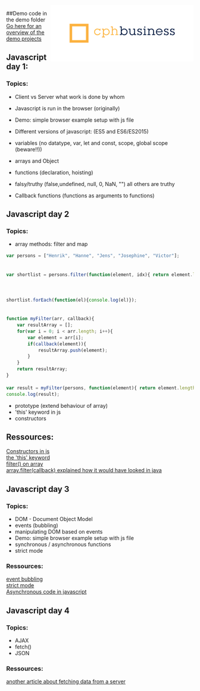 <img align="right" src="img/cphbusinessWhite.png" />  


##Demo code in the demo folder
[Go here for an overview of the demo projects](demo/readme.md)

## Javascript day 1:  
### Topics:  
- Client vs Server what work is done by whom  
- Javascript is run in the browser (originally)  
- Demo: simple browser example setup with js file 

- Different versions of javascript: (ES5 and ES6/ES2015)  
- variables (no datatype, var, let and const, scope, global scope (beware!!))  
- arrays and Object  
- functions (declaration, hoisting)  
- falsy/truthy (false,undefined, null, 0, NaN, "") all others are truthy  
- Callback functions (functions as arguments to functions)  

## Javascript day 2  
### Topics:  
- array methods: filter and map

```javascript
var persons = ["Henrik", "Hanne", "Jens", "Josephine", "Victor"];


var shortlist = persons.filter(function(element, idx){ return element.length === 6});



shortlist.forEach(function(el){console.log(el)});


function myFilter(arr, callback){
    var resultArray = [];
    for(var i = 0; i < arr.length; i++){
        var element = arr[i];
        if(callback(element)){
            resultArray.push(element);
        }
    }
    return resultArray;
}

var result = myFilter(persons, function(element){ return element.length > 4});
console.log(result);
```

- prototype (extend behaviour of array)
- 'this' keyword in js
- constructors
### 

## Ressources:
[Constructors in js](https://css-tricks.com/understanding-javascript-constructors/)  
[the 'this' keyword](http://javascriptissexy.com/understand-javascripts-this-with-clarity-and-master-it/)  
[filter() on array](https://developer.mozilla.org/en-US/docs/Web/JavaScript/Reference/Global_Objects/Array/filter)  
[array.filter(callback) explained how it would have looked in java](demo/CallbackInJava)


## Javascript day 3  
### Topics:  
- DOM - Document Object Model
- events (bubbling)
- manipulating DOM based on events
- Demo: simple browser example setup with js file
- synchronous / asynchronous functions
- strict mode
### Ressources: 
[event bubbling](https://javascript.info/bubbling-and-capturing)  
[strict mode](https://www.w3schools.com/js/js_strict.asp)  
[Asynchronous code in javascript](https://www.pluralsight.com/guides/front-end-javascript/introduction-to-asynchronous-javascript)  

## Javascript day 4  
### Topics:  

- AJAX
- fetch()
- JSON

### Ressources: 
[another article about fetching data from a server](https://css-tricks.com/using-fetch/)


###   
